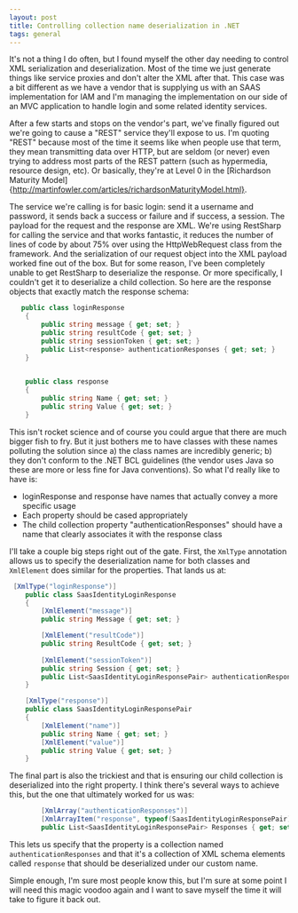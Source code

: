 ```yaml
---
layout: post
title: Controlling collection name deserialization in .NET
tags: general
---
```

It's not a thing I do often, but I found myself the other day needing to control XML serialization and deserialization.  Most of the time we just generate things like service proxies and don't alter the XML after that.  This case was a bit different as we have a vendor that is supplying us with an SAAS implementation for IAM and I'm managing the implementation on our side of an MVC application to handle login and some related identity services. 

After a few starts and stops on the vendor's part, we've finally figured out we're going to cause a "REST" service they'll expose to us.  I'm quoting "REST" because most of the time it seems like when people use that term, they mean transmitting data over HTTP, but are seldom (or never) even trying to address most parts of the REST pattern (such as hypermedia, resource design, etc).  Or basically, they're at Level 0 in the [Richardson Maturity Model]{http://martinfowler.com/articles/richardsonMaturityModel.html}. 

The service we're calling is for basic login:  send it a username and password, it sends back a success or failure and if success, a session.  The payload for the request and the response are XML.  We're using RestSharp for calling the service and that works fantastic, it reduces the number of lines of code by about 75% over using the HttpWebRequest class from the framework.  And the serialization of our request object into the XML payload worked fine out of the box.  But for some reason, I've been completely unable to get RestSharp to deserialize the response.  Or more specifically, I couldn't get it to deserialize a child collection.  So here are the response objects that exactly match the response schema:

```csharp
   public class loginResponse
    {       
        public string message { get; set; }       
        public string resultCode { get; set; }       
        public string sessionToken { get; set; }
        public List<response> authenticationResponses { get; set; }
    }

   
    public class response
    {
        public string Name { get; set; }       
        public string Value { get; set; }
    }   
```

This isn't rocket science and of course you could argue that there are much bigger fish to fry.  But it just bothers me to have classes with these names polluting the solution since a) the class names are incredibly generic; b) they don't conform to the .NET BCL guidelines (the vendor uses Java so these are more or less fine for Java conventions).  So what I'd really like to have is:

* loginResponse and response have names that actually convey a more specific usage 
* Each property should be cased appropriately
* The child collection property "authenticationResponses" should have a name that clearly associates it with the response class

I'll take a couple big steps right out of the gate.  First, the `XmlType` annotation allows us to specify the deserialization name for both classes and `XmlElement` does similar for the properties.  That lands us at:

```csharp
 [XmlType("loginResponse")]
    public class SaasIdentityLoginResponse
    {       
        [XmlElement("message")]
        public string Message { get; set; }

        [XmlElement("resultCode")]
        public string ResultCode { get; set; }  
     
        [XmlElement("sessionToken")]
        public string Session { get; set; }
        public List<SaasIdentityLoginResponsePair> authenticationResponses { get; set; }
    }

    [XmlType("response")]
    public class SaasIdentityLoginResponsePair
    {
        [XmlElement("name")]
        public string Name { get; set; } 
        [XmlElement("value")]
        public string Value { get; set; }
    }   
```

The final part is also the trickiest and that is ensuring our child collection is deserialized into the right property.  I think there's several ways to achieve this, but the one that ultimately worked for us was:

```csharp
		[XmlArray("authenticationResponses")]
        [XmlArrayItem("response", typeof(SaasIdentityLoginResponsePair))]
        public List<SaasIdentityLoginResponsePair> Responses { get; set; }
```

This lets us specify that the property is a collection named `authenticationResponses` and that it's a collection of XML schema elements called `response` that should be deserialized under our custom name. 

Simple enough, I'm sure most people know this, but I'm sure at some point I will need this magic voodoo again and I want to save myself the time it will take to figure it back out.  

